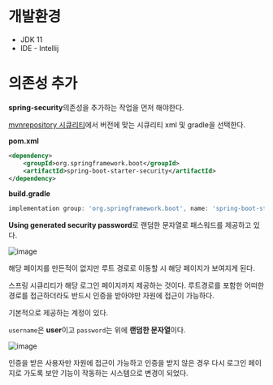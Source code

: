 # **개발환경**

- JDK 11
- IDE - Intellij

# **의존성 추가**

**spring-security**의존성을 추가하는 작업을 먼저 해야한다.

[mvnrepository 시큐리티](https://mvnrepository.com/artifact/org.springframework.boot/spring-boot-starter-security)에서 버전에 맞는 시큐리티 xml 및 gradle을 선택한다.

**pom.xml**

```xml
<dependency>
    <groupId>org.springframework.boot</groupId>
    <artifactId>spring-boot-starter-security</artifactId>
</dependency>
```

**build.gradle**

```gradle
implementation group: 'org.springframework.boot', name: 'spring-boot-starter-security', version: '2.3.12.RELEASE'
```

**Using generated security password**로 랜덤한 문자열로 패스워드를 제공하고 있다.

![image](https://user-images.githubusercontent.com/69107255/126155273-10dd9485-b28d-44f6-b7d2-2493bf5abb82.png)


해당 페이지를 만든적이 없지만 루트 경로로 이동할 시 해당 페이지가 보여지게 된다.

스프링 시큐리티가 해당 로그인 페이지까지 제공하는 것이다. 루트경로를 포함한 어떠한 경로를 접근하더라도 반드시 인증을 받아야만 자원에 접근이 가능하다.

기본적으로 제공하는 계정이 있다.

`username`은 **user**이고 `password`는 위에 **랜덤한 문자열**이다.

![image](https://user-images.githubusercontent.com/69107255/126154438-073bc72c-0eb7-4007-be28-f9283a562840.png)

인증을 받은 사용자만 자원에 접근이 가능하고 인증을 받지 않은 경우 다시 로그인 페이지로 가도록 보안 기능이 작동하는 시스템으로 변경이 되었다.